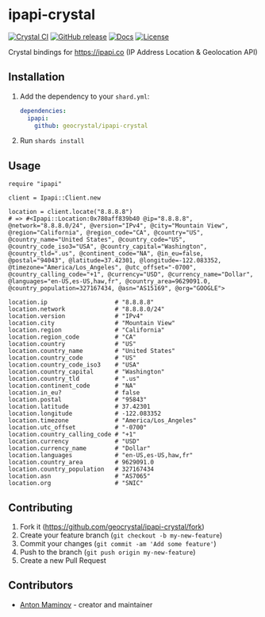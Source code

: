 # ipapi-crystal

[![Crystal CI](https://github.com/geocrystal/ipapi-crystal/actions/workflows/crystal.yml/badge.svg)](https://github.com/geocrystal/ipapi-crystal/actions/workflows/crystal.yml)
[![GitHub release](https://img.shields.io/github/release/geocrystal/ipapi-crystal.svg)](https://github.com/geocrystal/ipapi-crystal/releases)
[![Docs](https://img.shields.io/badge/docs-available-brightgreen.svg)](https://geocrystal.github.io/ipapi-crystal/)
[![License](https://img.shields.io/github/license/geocrystal/ipapi-crystal.svg)](https://github.com/geocrystal/ipapi-crystal/blob/main/LICENSE)

Crystal bindings for <https://ipapi.co> (IP Address Location & Geolocation API)

## Installation

1. Add the dependency to your `shard.yml`:

   ```yaml
   dependencies:
     ipapi:
       github: geocrystal/ipapi-crystal
   ```

2. Run `shards install`

## Usage

```crystal
require "ipapi"

client = Ipapi::Client.new

location = client.locate("8.8.8.8")
# => #<Ipapi::Location:0x780aff839b40 @ip="8.8.8.8", @network="8.8.8.0/24", @version="IPv4", @city="Mountain View", @region="California", @region_code="CA", @country="US", @country_name="United States", @country_code="US", @country_code_iso3="USA", @country_capital="Washington", @country_tld=".us", @continent_code="NA", @in_eu=false, @postal="94043", @latitude=37.42301, @longitude=-122.083352, @timezone="America/Los_Angeles", @utc_offset="-0700", @country_calling_code="+1", @currency="USD", @currency_name="Dollar", @languages="en-US,es-US,haw,fr", @country_area=9629091.0, @country_population=327167434, @asn="AS15169", @org="GOOGLE">

location.ip                   # "8.8.8.8"
location.network              # "8.8.8.0/24"
location.version              # "IPv4"
location.city                 # "Mountain View"
location.region               # "California"
location.region_code          # "CA"
location.country              # "US"
location.country_name         # "United States"
location.country_code         # "US"
location.country_code_iso3    # "USA"
location.country_capital      # "Washington"
location.country_tld          # ".us"
location.continent_code       # "NA"
location.in_eu?               # false
location.postal               # "95843"
location.latitude             # 37.42301
location.longitude            # -122.083352
location.timezone             # "America/Los_Angeles"
location.utc_offset           # "-0700"
location.country_calling_code # "+1"
location.currency             # "USD"
location.currency_name        # "Dollar"
location.languages            # "en-US,es-US,haw,fr"
location.country_area         # 9629091.0
location.country_population   # 327167434
location.asn                  # "AS7065"
location.org                  # "SNIC"
```

## Contributing

1. Fork it (<https://github.com/geocrystal/ipapi-crystal/fork>)
2. Create your feature branch (`git checkout -b my-new-feature`)
3. Commit your changes (`git commit -am 'Add some feature'`)
4. Push to the branch (`git push origin my-new-feature`)
5. Create a new Pull Request

## Contributors

- [Anton Maminov](https://github.com/mamantoha) - creator and maintainer
